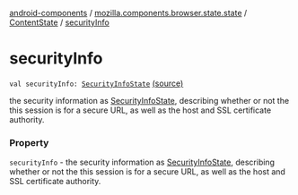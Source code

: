 [android-components](../../index.md) / [mozilla.components.browser.state.state](../index.md) / [ContentState](index.md) / [securityInfo](./security-info.md)

# securityInfo

`val securityInfo: `[`SecurityInfoState`](../-security-info-state/index.md) [(source)](https://github.com/mozilla-mobile/android-components/blob/master/components/browser/state/src/main/java/mozilla/components/browser/state/state/ContentState.kt#L32)

the security information as [SecurityInfoState](../-security-info-state/index.md),
describing whether or not the this session is for a secure URL, as well
as the host and SSL certificate authority.

### Property

`securityInfo` - the security information as [SecurityInfoState](../-security-info-state/index.md),
describing whether or not the this session is for a secure URL, as well
as the host and SSL certificate authority.